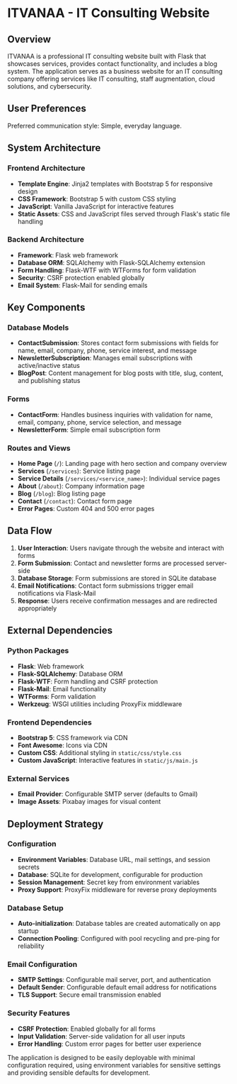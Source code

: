 # ITVANAA - IT Consulting Website

## Overview

ITVANAA is a professional IT consulting website built with Flask that showcases services, provides contact functionality, and includes a blog system. The application serves as a business website for an IT consulting company offering services like IT consulting, staff augmentation, cloud solutions, and cybersecurity.

## User Preferences

Preferred communication style: Simple, everyday language.

## System Architecture

### Frontend Architecture
- **Template Engine**: Jinja2 templates with Bootstrap 5 for responsive design
- **CSS Framework**: Bootstrap 5 with custom CSS styling
- **JavaScript**: Vanilla JavaScript for interactive features
- **Static Assets**: CSS and JavaScript files served through Flask's static file handling

### Backend Architecture
- **Framework**: Flask web framework
- **Database ORM**: SQLAlchemy with Flask-SQLAlchemy extension
- **Form Handling**: Flask-WTF with WTForms for form validation
- **Security**: CSRF protection enabled globally
- **Email System**: Flask-Mail for sending emails

## Key Components

### Database Models
- **ContactSubmission**: Stores contact form submissions with fields for name, email, company, phone, service interest, and message
- **NewsletterSubscription**: Manages email subscriptions with active/inactive status
- **BlogPost**: Content management for blog posts with title, slug, content, and publishing status

### Forms
- **ContactForm**: Handles business inquiries with validation for name, email, company, phone, service selection, and message
- **NewsletterForm**: Simple email subscription form

### Routes and Views
- **Home Page** (`/`): Landing page with hero section and company overview
- **Services** (`/services`): Service listing page
- **Service Details** (`/services/<service_name>`): Individual service pages
- **About** (`/about`): Company information page
- **Blog** (`/blog`): Blog listing page
- **Contact** (`/contact`): Contact form page
- **Error Pages**: Custom 404 and 500 error pages

## Data Flow

1. **User Interaction**: Users navigate through the website and interact with forms
2. **Form Submission**: Contact and newsletter forms are processed server-side
3. **Database Storage**: Form submissions are stored in SQLite database
4. **Email Notifications**: Contact form submissions trigger email notifications via Flask-Mail
5. **Response**: Users receive confirmation messages and are redirected appropriately

## External Dependencies

### Python Packages
- **Flask**: Web framework
- **Flask-SQLAlchemy**: Database ORM
- **Flask-WTF**: Form handling and CSRF protection
- **Flask-Mail**: Email functionality
- **WTForms**: Form validation
- **Werkzeug**: WSGI utilities including ProxyFix middleware

### Frontend Dependencies
- **Bootstrap 5**: CSS framework via CDN
- **Font Awesome**: Icons via CDN
- **Custom CSS**: Additional styling in `static/css/style.css`
- **Custom JavaScript**: Interactive features in `static/js/main.js`

### External Services
- **Email Provider**: Configurable SMTP server (defaults to Gmail)
- **Image Assets**: Pixabay images for visual content

## Deployment Strategy

### Configuration
- **Environment Variables**: Database URL, mail settings, and session secrets
- **Database**: SQLite for development, configurable for production
- **Session Management**: Secret key from environment variables
- **Proxy Support**: ProxyFix middleware for reverse proxy deployments

### Database Setup
- **Auto-initialization**: Database tables are created automatically on app startup
- **Connection Pooling**: Configured with pool recycling and pre-ping for reliability

### Email Configuration
- **SMTP Settings**: Configurable mail server, port, and authentication
- **Default Sender**: Configurable default email address for notifications
- **TLS Support**: Secure email transmission enabled

### Security Features
- **CSRF Protection**: Enabled globally for all forms
- **Input Validation**: Server-side validation for all user inputs
- **Error Handling**: Custom error pages for better user experience

The application is designed to be easily deployable with minimal configuration required, using environment variables for sensitive settings and providing sensible defaults for development.